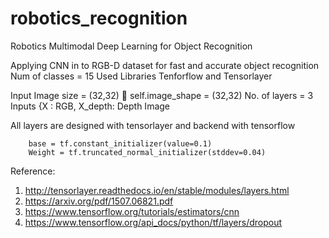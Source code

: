 # robotics_recognition
Robotics Multimodal Deep Learning for Object Recognition


Applying CNN in to RGB-D dataset for fast and accurate object recognition 
Num of classes = 15
Used Libraries Tenforflow and Tensorlayer

Input Image size = (32,32)  self.image_shape = (32,32)
No. of layers = 3
Inputs {X : RGB, X_depth: Depth Image

All layers are designed with tensorlayer and backend with tensorflow

        base = tf.constant_initializer(value=0.1)
        Weight = tf.truncated_normal_initializer(stddev=0.04)


Reference:

1.	http://tensorlayer.readthedocs.io/en/stable/modules/layers.html
2.	https://arxiv.org/pdf/1507.06821.pdf
3.	https://www.tensorflow.org/tutorials/estimators/cnn
4.	https://www.tensorflow.org/api_docs/python/tf/layers/dropout

